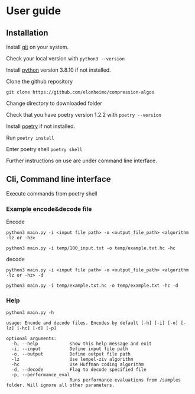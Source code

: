 # User guide

## Installation

Install [git](https://www.atlassian.com/git/tutorials/install-git) on your system.

Check your local version with ```python3 --version``` 

Install [python](https://realpython.com/installing-python/) version 3.8.10 if not installed.

Clone the github repository

```git clone https://github.com/elonheimo/compression-algos```

Change directory to downloaded folder

Check that you have poetry version 1.2.2 with ```poetry --version```

Install [poetry](https://pypi.org/project/poetry/) if not installed.

Run ```poetry install```

Enter poetry shell
```poetry shell```

Further instructions on use are under command line interface.

## Cli, Command line interface

Execute commands from poetry shell

### Example encode&decode file

Encode


```python3 main.py -i <input file path> -o <output_file_path> <algorithm -lz or -hz>```

```python3 main.py -i temp/100_input.txt -o temp/example.txt.hc -hc```

decode

```python3 main.py -i <input file path> -o <output_file_path> <algorithm -lz or -hz> -d```

```python3 main.py -i temp/example.txt.hc -o temp/example.txt -hc -d```

### Help
```python3 main.py -h```

```
usage: Encode and decode files. Encodes by default [-h] [-i] [-o] [-lz] [-hc] [-d] [-p]

optional arguments:
  -h, --help            show this help message and exit
  -i, --input           Define input file path
  -o, --output          Define output file path
  -lz                   Use lempel-ziv algorithm
  -hc                   Use Huffman coding algorithm
  -d, --decode          Flag to decode specified file
  -p, --performance_eval
                        Runs performance evaluations from /samples folder. Will ignore all other parameters.
```